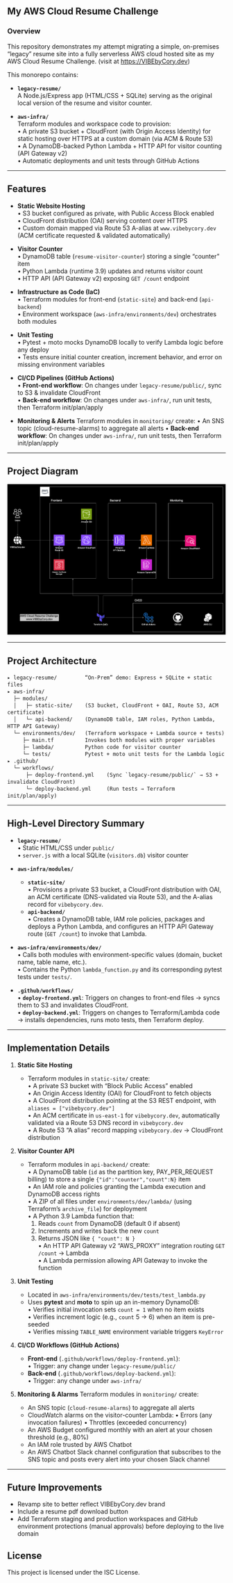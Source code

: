 ## My AWS Cloud Resume Challenge

### Overview

This repository demonstrates my attempt migrating a simple, on-premises “legacy” resume site into a fully serverless AWS cloud hosted site as my AWS Cloud Resume Challenge. (visit at <https://VIBEbyCory.dev>) 

This monorepo contains:

- **`legacy-resume/`**  
  A Node.js/Express app (HTML/CSS + SQLite) serving as the original local version of the resume and visitor counter.

- **`aws-infra/`**  
  Terraform modules and workspace code to provision:  
  • A private S3 bucket + CloudFront (with Origin Access Identity) for static hosting over HTTPS at a custom domain (via ACM & Route 53)  
  • A DynamoDB-backed Python Lambda + HTTP API for visitor counting (API Gateway v2)  
  • Automatic deployments and unit tests through GitHub Actions

---

## Features

- **Static Website Hosting**  
  • S3 bucket configured as private, with Public Access Block enabled  
  • CloudFront distribution (OAI) serving content over HTTPS  
  • Custom domain mapped via Route 53 A-alias at `www.vibebycory.dev` (ACM certificate requested & validated automatically)

- **Visitor Counter**  
  • DynamoDB table (`resume-visitor-counter`) storing a single “counter” item  
  • Python Lambda (runtime 3.9) updates and returns visitor count  
  • HTTP API (API Gateway v2) exposing `GET /count` endpoint

- **Infrastructure as Code (IaC)**  
  • Terraform modules for front-end (`static-site`) and back-end (`api-backend`)  
  • Environment workspace (`aws-infra/environments/dev`) orchestrates both modules

- **Unit Testing**  
  • Pytest + moto mocks DynamoDB locally to verify Lambda logic before any deploy  
  • Tests ensure initial counter creation, increment behavior, and error on missing environment variables

- **CI/CD Pipelines (GitHub Actions)**  
  • **Front-end workflow**: On changes under `legacy-resume/public/`, sync to S3 & invalidate CloudFront  
  • **Back-end workflow**: On changes under `aws-infra/`, run unit tests, then Terraform init/plan/apply

- **Monitoring & Alerts**
  Terraform modules in `monitoring/` create:
    • An SNS topic (cloud-resume-alarms) to aggregate all alerts
    • **Back-end workflow**: On changes under `aws-infra/`, run unit tests, then Terraform init/plan/apply  

---

## Project Diagram

![AWS Cloud Resume Diagram](./cloud-architecture-diagram.png)

---

## Project Architecture

```
▸ legacy-resume/         “On-Prem” demo: Express + SQLite + static files
▸ aws-infra/
  ├─ modules/
  │   ├─ static-site/    (S3 bucket, CloudFront + OAI, Route 53, ACM certificate)
  │   └─ api-backend/    (DynamoDB table, IAM roles, Python Lambda, HTTP API Gateway)
  └─ environments/dev/   (Terraform workspace + Lambda source + tests)
     ├─ main.tf          Invokes both modules with proper variables
     ├─ lambda/          Python code for visitor counter
     └─ tests/           Pytest + moto unit tests for the Lambda logic
▸ .github/
  └─ workflows/
      ├─ deploy-frontend.yml    (Sync `legacy-resume/public/` → S3 + invalidate CloudFront) 
      └─ deploy-backend.yml     (Run tests → Terraform init/plan/apply)
```

---

## High-Level Directory Summary

- **`legacy-resume/`**  
  • Static HTML/CSS under `public/`  
  • `server.js` with a local SQLite (`visitors.db`) visitor counter  

- **`aws-infra/modules/`**  
  - **`static-site/`**  
    • Provisions a private S3 bucket, a CloudFront distribution with OAI, an ACM certificate (DNS-validated via Route 53), and the A-alias record for `vibebycory.dev`.  
  - **`api-backend/`**  
    • Creates a DynamoDB table, IAM role policies, packages and deploys a Python Lambda, and configures an HTTP API Gateway route (`GET /count`) to invoke that Lambda.  

- **`aws-infra/environments/dev/`**  
  • Calls both modules with environment-specific values (domain, bucket name, table name, etc.).  
  • Contains the Python `lambda_function.py` and its corresponding pytest tests under `tests/`.  

- **`.github/workflows/`**  
  • **`deploy-frontend.yml`**: Triggers on changes to front-end files → syncs them to S3 and invalidates CloudFront.  
  • **`deploy-backend.yml`**: Triggers on changes to Terraform/Lambda code → installs dependencies, runs moto tests, then Terraform deploy.

---

## Implementation Details

1. **Static Site Hosting**  
   - Terraform modules in `static-site/` create:  
     • A private S3 bucket with “Block Public Access” enabled  
     • An Origin Access Identity (OAI) for CloudFront to fetch objects  
     • A CloudFront distribution pointing at the S3 REST endpoint, with `aliases = ["vibebycory.dev"]`  
     • An ACM certificate in `us-east-1` for `vibebycory.dev`, automatically validated via a Route 53 DNS record in `vibebycory.dev`  
     • A Route 53 “A alias” record mapping `vibebycory.dev` → CloudFront distribution  

2. **Visitor Counter API**  
   - Terraform modules in `api-backend/` create:  
     • A DynamoDB table (`id` as the partition key, PAY_PER_REQUEST billing) to store a single `{"id":"counter","count":N}` item  
     • An IAM role and policies granting the Lambda execution and DynamoDB access rights  
     • A ZIP of all files under `environments/dev/lambda/` (using Terraform’s `archive_file`) for deployment  
     • A Python 3.9 Lambda function that:  
       1. Reads `count` from DynamoDB (default 0 if absent)  
       2. Increments and writes back the new `count`  
       3. Returns JSON like `{ "count": N }`  
     • An HTTP API Gateway v2 “AWS_PROXY” integration routing `GET /count` → Lambda  
     • A Lambda permission allowing API Gateway to invoke the function  

3. **Unit Testing**  
   - Located in `aws-infra/environments/dev/tests/test_lambda.py`  
   - Uses **pytest** and **moto** to spin up an in-memory DynamoDB:  
     • Verifies initial invocation sets `count = 1` when no item exists  
     • Verifies increment logic (e.g., `count` 5 → 6) when an item is pre-seeded  
     • Verifies missing `TABLE_NAME` environment variable triggers `KeyError`  

4. **CI/CD Workflows (GitHub Actions)**  
   - **Front-end** (`.github/workflows/deploy-frontend.yml`):  
     • Trigger: any change under `legacy-resume/public/`  
   - **Back-end** (`.github/workflows/deploy-backend.yml`):  
     • Trigger: any change under `aws-infra/`  
     
5. **Monitoring & Alarms**
  Terraform modules in `monitoring/` create:  
   - An SNS topic (`cloud-resume-alarms`) to aggregate all alerts
   -  CloudWatch alarms on the visitor-counter Lambda:
     • Errors (any invocation failures) 
     • Throttles (exceeded concurrency)
   - An AWS Budget configured monthly with an alert at your chosen threshold (e.g., 80%)
   - An IAM role trusted by AWS Chatbot
   - An AWS Chatbot Slack channel configuration that subscribes to the SNS topic and posts every alert into your chosen Slack channel

---

## Future Improvements

 - Revamp site to better reflect VIBEbyCory.dev brand
 - Include a resume pdf download button
 - Add Terraform staging and production workspaces and GitHub environment protections (manual approvals) before deploying to the live domain


## License

This project is licensed under the ISC License.

<!-- 
## My AWS Cloud Resume Challenge

### Overview

This repository demonstrates my attempt migrating a simple, on-premises “legacy” resume site into a fully serverless AWS cloud hosted site as my AWS Cloud Resume Challenge. (visit at <https://VIBEbyCory.dev>) 

This monorepo contains:

- **`legacy-resume/`**  
  A Node.js/Express app (HTML/CSS + SQLite) serving as the original local version of the resume and visitor counter.

- **`aws-infra/`**  
  Terraform modules and workspace code to provision:  
  • A private S3 bucket + CloudFront (with Origin Access Identity) for static hosting over HTTPS at a custom domain (via ACM & Route 53)  
  • A DynamoDB-backed Python Lambda + HTTP API for visitor counting (API Gateway v2)  
  • Automatic deployments and unit tests through GitHub Actions

---

## Features

- **Static Website Hosting**  
  • S3 bucket configured as private, with Public Access Block enabled  
  • CloudFront distribution (OAI) serving content over HTTPS  
  • Custom domain mapped via Route 53 A-alias at `www.vibebycory.dev` (ACM certificate requested & validated automatically)

- **Visitor Counter**  
  • DynamoDB table (`resume-visitor-counter`) storing a single “counter” item  
  • Python Lambda (runtime 3.9) updates and returns visitor count  
  • HTTP API (API Gateway v2) exposing `GET /count` endpoint

- **Infrastructure as Code (IaC)**  
  • Terraform modules for front-end (`static-site`) and back-end (`api-backend`)  
  • Environment workspace (`aws-infra/environments/dev`) orchestrates both modules

- **Unit Testing**  
  • Pytest + moto mocks DynamoDB locally to verify Lambda logic before any deploy  
  • Tests ensure initial counter creation, increment behavior, and error on missing environment variables

- **CI/CD Pipelines (GitHub Actions)**  
  • **Front-end workflow**: On changes under `legacy-resume/public/`, sync to S3 & invalidate CloudFront  
  • **Back-end workflow**: On changes under `aws-infra/`, run unit tests, then Terraform init/plan/apply

---

## Project Diagram

![AWS Cloud Resume Diagram](./cloud-architecture-diagram.png)

---

## Project Architecture

```
▸ legacy-resume/         “On-Prem” demo: Express + SQLite + static files
▸ aws-infra/
  ├─ modules/
  │   ├─ static-site/    (S3 bucket, CloudFront + OAI, Route 53, ACM certificate)
  │   └─ api-backend/    (DynamoDB table, IAM roles, Python Lambda, HTTP API Gateway)
  └─ environments/dev/   (Terraform workspace + Lambda source + tests)
     ├─ main.tf          Invokes both modules with proper variables
     ├─ lambda/          Python code for visitor counter
     └─ tests/           Pytest + moto unit tests for the Lambda logic
▸ .github/
  └─ workflows/
      ├─ deploy-frontend.yml    (Sync `legacy-resume/public/` → S3 + invalidate CloudFront) 
      └─ deploy-backend.yml     (Run tests → Terraform init/plan/apply)
```

---

## High-Level Directory Summary

- **`legacy-resume/`**  
  • Static HTML/CSS under `public/`  
  • `server.js` with a local SQLite (`visitors.db`) visitor counter  

- **`aws-infra/modules/`**  
  - **`static-site/`**  
    • Provisions a private S3 bucket, a CloudFront distribution with OAI, an ACM certificate (DNS-validated via Route 53), and the A-alias record for `vibebycory.dev`.  
  - **`api-backend/`**  
    • Creates a DynamoDB table, IAM role policies, packages and deploys a Python Lambda, and configures an HTTP API Gateway route (`GET /count`) to invoke that Lambda.  

- **`aws-infra/environments/dev/`**  
  • Calls both modules with environment-specific values (domain, bucket name, table name, etc.).  
  • Contains the Python `lambda_function.py` and its corresponding pytest tests under `tests/`.  

- **`.github/workflows/`**  
  • **`deploy-frontend.yml`**: Triggers on changes to front-end files → syncs them to S3 and invalidates CloudFront.  
  • **`deploy-backend.yml`**: Triggers on changes to Terraform/Lambda code → installs dependencies, runs moto tests, then Terraform deploy.

---

## Implementation Details

1. **Static Site Hosting**  
   - Terraform modules in `static-site/` create:  
     • A private S3 bucket with “Block Public Access” enabled  
     • An Origin Access Identity (OAI) for CloudFront to fetch objects  
     • A CloudFront distribution pointing at the S3 REST endpoint, with `aliases = ["vibebycory.dev"]`  
     • An ACM certificate in `us-east-1` for `vibebycory.dev`, automatically validated via a Route 53 DNS record in `vibebycory.dev`  
     • A Route 53 “A alias” record mapping `vibebycory.dev` → CloudFront distribution  

2. **Visitor Counter API**  
   - Terraform modules in `api-backend/` create:  
     • A DynamoDB table (`id` as the partition key, PAY_PER_REQUEST billing) to store a single `{"id":"counter","count":N}` item  
     • An IAM role and policies granting the Lambda execution and DynamoDB access rights  
     • A ZIP of all files under `environments/dev/lambda/` (using Terraform’s `archive_file`) for deployment  
     • A Python 3.9 Lambda function that:  
       1. Reads `count` from DynamoDB (default 0 if absent)  
       2. Increments and writes back the new `count`  
       3. Returns JSON like `{ "count": N }`  
     • An HTTP API Gateway v2 “AWS_PROXY” integration routing `GET /count` → Lambda  
     • A Lambda permission allowing API Gateway to invoke the function  

3. **Unit Testing**  
   - Located in `aws-infra/environments/dev/tests/test_lambda.py`  
   - Uses **pytest** and **moto** to spin up an in-memory DynamoDB:  
     • Verifies initial invocation sets `count = 1` when no item exists  
     • Verifies increment logic (e.g., `count` 5 → 6) when an item is pre-seeded  
     • Verifies missing `TABLE_NAME` environment variable triggers `KeyError`  

4. **CI/CD Workflows (GitHub Actions)**  
   - **Front-end** (`.github/workflows/deploy-frontend.yml`):  
     • Trigger: any change under `legacy-resume/public/`  
     
   - **Back-end** (`.github/workflows/deploy-backend.yml`):  
     • Trigger: any change under `aws-infra/`  
     

---

## Future Improvements

 - Integrate CloudWatch alarms (Lambda errors, throttles, budget thresholds) with Slack or PagerDuty for real-time notifications.
 - Revamp site to better reflect VIBEbyCory.dev brand
 - Include a resume pdf download button
 - Add Terraform staging and production workspaces and GitHub environment protections (manual approvals) before deploying to the live domain


## License

This project is licensed under the ISC License. -->
